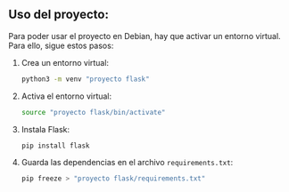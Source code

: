 ## Uso del proyecto:
Para poder usar el proyecto en Debian, hay que activar un entorno virtual. Para ello, sigue estos pasos:

1. Crea un entorno virtual:
    ```bash
    python3 -m venv "proyecto flask"
    ```

2. Activa el entorno virtual:
    ```bash
    source "proyecto flask/bin/activate"
    ```

3. Instala Flask:
    ```bash
    pip install flask
    ```

4. Guarda las dependencias en el archivo `requirements.txt`:
    ```bash
    pip freeze > "proyecto flask/requirements.txt"
    ```
